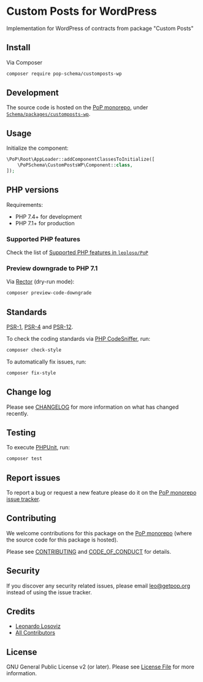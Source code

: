# Custom Posts for WordPress

<!--
[![Build Status][ico-travis]][link-travis]
[![Quality Score][ico-code-quality]][link-code-quality]
[![Software License][ico-license]](LICENSE.md)
[![Latest Version on Packagist][ico-version]][link-packagist]
[![Coverage Status][ico-scrutinizer]][link-scrutinizer]
[![Total Downloads][ico-downloads]][link-downloads]
-->

Implementation for WordPress of contracts from package "Custom Posts"

## Install

Via Composer

``` bash
composer require pop-schema/customposts-wp
```

## Development

The source code is hosted on the [PoP monorepo](https://github.com/leoloso/PoP), under [`Schema/packages/customposts-wp`](https://github.com/leoloso/PoP/tree/master/layers/Schema/packages/customposts-wp).

## Usage

Initialize the component:

``` php
\PoP\Root\AppLoader::addComponentClassesToInitialize([
    \PoPSchema\CustomPostsWP\Component::class,
]);
```

## PHP versions

Requirements:

- PHP 7.4+ for development
- PHP 7.1+ for production

### Supported PHP features

Check the list of [Supported PHP features in `leoloso/PoP`](https://github.com/leoloso/PoP/#supported-php-features)

### Preview downgrade to PHP 7.1

Via [Rector](https://github.com/rectorphp/rector) (dry-run mode):

```bash
composer preview-code-downgrade
```

## Standards

[PSR-1](https://www.php-fig.org/psr/psr-1), [PSR-4](https://www.php-fig.org/psr/psr-4) and [PSR-12](https://www.php-fig.org/psr/psr-12).

To check the coding standards via [PHP CodeSniffer](https://github.com/squizlabs/PHP_CodeSniffer), run:

``` bash
composer check-style
```

To automatically fix issues, run:

``` bash
composer fix-style
```

## Change log

Please see [CHANGELOG](CHANGELOG.md) for more information on what has changed recently.

## Testing

To execute [PHPUnit](https://phpunit.de/), run:

``` bash
composer test
```

## Report issues

To report a bug or request a new feature please do it on the [PoP monorepo issue tracker](https://github.com/leoloso/PoP/issues).

## Contributing

We welcome contributions for this package on the [PoP monorepo](https://github.com/leoloso/PoP) (where the source code for this package is hosted).

Please see [CONTRIBUTING](CONTRIBUTING.md) and [CODE_OF_CONDUCT](CODE_OF_CONDUCT.md) for details.

## Security

If you discover any security related issues, please email leo@getpop.org instead of using the issue tracker.

## Credits

- [Leonardo Losoviz][link-author]
- [All Contributors][link-contributors]

## License

GNU General Public License v2 (or later). Please see [License File](LICENSE.md) for more information.

[ico-version]: https://img.shields.io/packagist/v/pop-schema/customposts-wp.svg?style=flat-square
[ico-license]: https://img.shields.io/badge/license-GPLv2-brightgreen.svg?style=flat-square
[ico-travis]: https://img.shields.io/travis/pop-schema/customposts-wp/master.svg?style=flat-square
[ico-scrutinizer]: https://img.shields.io/scrutinizer/coverage/g/pop-schema/customposts-wp.svg?style=flat-square
[ico-code-quality]: https://img.shields.io/scrutinizer/g/pop-schema/customposts-wp.svg?style=flat-square
[ico-downloads]: https://img.shields.io/packagist/dt/pop-schema/customposts-wp.svg?style=flat-square

[link-packagist]: https://packagist.org/packages/pop-schema/customposts-wp
[link-travis]: https://travis-ci.org/pop-schema/customposts-wp
[link-scrutinizer]: https://scrutinizer-ci.com/g/pop-schema/customposts-wp/code-structure
[link-code-quality]: https://scrutinizer-ci.com/g/pop-schema/customposts-wp
[link-downloads]: https://packagist.org/packages/pop-schema/customposts-wp
[link-author]: https://github.com/leoloso
[link-contributors]: ../../../../../../contributors
